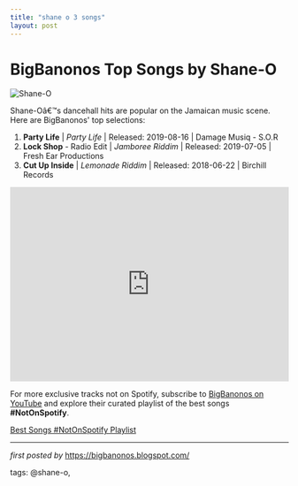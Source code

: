 ```yaml
---
title: "shane o 3 songs"
layout: post
---
```

<h1>BigBanonos Top Songs by Shane-O</h1>
<img src="https://www.dancehallmag.com/assets/2022/09/shaneo.jpg" alt="Shane-O"> <p>Shane-Oâ€™s dancehall hits are popular on the Jamaican music scene. Here are BigBanonos' top selections:</p> <ol> <li><strong>Party Life</strong> | <em>Party Life</em> | Released: 2019-08-16 | Damage Musiq - S.O.R</li> <li><strong>Lock Shop</strong> - Radio Edit | <em>Jamboree Riddim</em> | Released: 2019-07-05 | Fresh Ear Productions</li> <li><strong>Cut Up Inside</strong> | <em>Lemonade Riddim</em> | Released: 2018-06-22 | Birchill Records</li>
</ol> <div> <iframe src="https://open.spotify.com/embed/playlist/466RZ8OqstexoPP7To9Xbl?utm_source=generator" width="100%" height="352" frameborder="0" allow="autoplay; clipboard-write; encrypted-media; fullscreen; picture-in-picture" loading="lazy"></iframe>
</div>


<!--Subscribe and Playlist Links-->
<div>
    <p>For more exclusive tracks not on Spotify, subscribe to <a href="https://www.youtube.com/@BigBanonos" target="_blank">BigBanonos on YouTube</a> and explore their curated playlist of the best songs <strong>#NotOnSpotify</strong>.</p>
    <p><a href="https://www.youtube.com/playlist?list=PLtuNtuTatqI0kFahUCbtbfenC_ET5O_tr" target="_blank">Best Songs #NotOnSpotify Playlist<br /></a></p></div>

<hr />

<p><em>first posted by</em> <a href="https://bigbanonos.blogspot.com/" rel="noopener" target="_new">https://bigbanonos.blogspot.com/</a></p>

<p>tags: @shane-o,</p>
